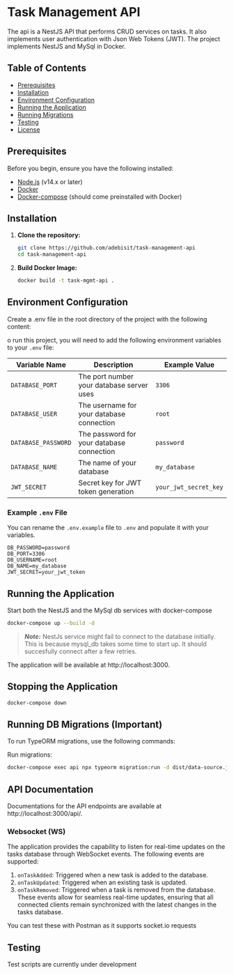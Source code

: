 # Task Management API

The api is a NestJS API that performs CRUD services on tasks. It also implements user authentication with Json Web Tokens (JWT). The project implements NestJS and MySql in Docker.

## Table of Contents

- [Prerequisites](#prerequisites)
- [Installation](#installation)
- [Environment Configuration](#environment-configuration)
- [Running the Application](#running-the-application)
- [Running Migrations](#running-migrations)
- [Testing](#testing)
- [License](#license)

## Prerequisites

Before you begin, ensure you have the following installed:

- [Node.js](https://nodejs.org/en/) (v14.x or later)
- [Docker](https://docs.docker.com/engine/install/)
- [Docker-compose](https://docs.docker.com/compose/install/) (should come preinstalled with Docker)

## Installation

1. **Clone the repository:**

   ```bash
   git clone https://github.com/adebisit/task-management-api
   cd task-management-api
   ```
2. **Build Docker Image:**
   ```bash
   docker build -t task-mgmt-api .
   ```

## Environment Configuration
Create a .env file in the root directory of the project with the following content:

o run this project, you will need to add the following environment variables to your `.env` file:

| Variable Name      | Description                                  | Example Value            |
|--------------------|----------------------------------------------|--------------------------|
| `DATABASE_PORT`    | The port number your database server uses    | `3306`                   |
| `DATABASE_USER`    | The username for your database connection    | `root`                   |
| `DATABASE_PASSWORD`| The password for your database connection    | `password`               |
| `DATABASE_NAME`    | The name of your database                    | `my_database`            |
| `JWT_SECRET`       | Secret key for JWT token generation          | `your_jwt_secret_key`    |

### Example `.env` File
You can rename the `.env.example` file to `.env` and populate it with your variables.

```plaintext
DB_PASSWORD=password
DB_PORT=3306
DB_USERNAME=root
DB_NAME=my_database
JWT_SECRET=your_jwt_token
```
## Running the Application
Start both the NestJS and the MySql db services with docker-compose
```bash
docker-compose up --build -d
```

> ***Note:***
> NestJs service might fail to connect to the database initially. This is because mysql_db takes some time to start up. It should succesfully connect after a few retries.

The application will be available at http://localhost:3000.

## Stopping the Application
```bash
docker-compose down
```

## Running DB Migrations (Important)
To run TypeORM migrations, use the following commands:

Run migrations:
```bash
docker-compose exec api npx typeorm migration:run -d dist/data-source.js
```

## API Documentation
Documentations for the API endpoints are available at http://localhost:3000/api/.

### Websocket (WS)
The application provides the capability to listen for real-time updates on the tasks database through WebSocket events. The following events are supported:

1. `onTaskAdded`: Triggered when a new task is added to the database.
2. `onTaskUpdated`: Triggered when an existing task is updated.
3. `onTaskRemoved`: Triggered when a task is removed from the database.
These events allow for seamless real-time updates, ensuring that all connected clients remain synchronized with the latest changes in the tasks database.

You can test these with Postman as it supports socket.io requests

## Testing
Test scripts are currently under development